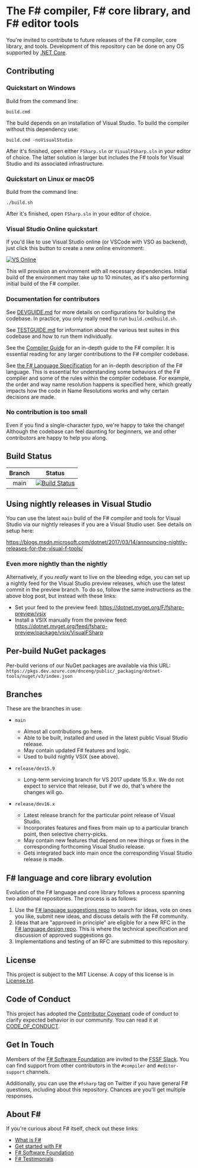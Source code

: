 # The F# compiler, F# core library, and F# editor tools

You're invited to contribute to future releases of the F# compiler, core library, and tools. Development of this repository can be done on any OS supported by [.NET Core](https://dotnet.microsoft.com/).

## Contributing

### Quickstart on Windows

Build from the command line:

```
build.cmd
```

The build depends on an installation of Visual Studio. To build the compiler without this dependency use:

```
build.cmd -noVisualStudio
```

After it's finished, open either `FSharp.sln` or `VisualFSharp.sln` in your editor of choice. The latter solution is larger but includes the F# tools for Visual Studio and its associated infrastructure.

### Quickstart on Linux or macOS

Build from the command line:

```
./build.sh
```

After it's finished, open `FSharp.sln` in your editor of choice.

### Visual Studio Online quickstart

If you'd like to use Visual Studio online (or VSCode with VSO as backend), just click this button to create a new online environment:

<a href="https://online.visualstudio.com/environments/new?name=my-fsharp&repo=dotnet/fsharp"><img src="https://img.shields.io/static/v1?style=flat-square&logo=microsoft&label=VS%20Online&message=Create&color=blue" alt="VS Online"></a>

This will provision an environment with all necessary dependencies. Initial build of the environment may take up to 10 minutes, as it's also performing initial build of the F# compiler.

### Documentation for contributors

See [DEVGUIDE.md](DEVGUIDE.md) for more details on configurations for building the codebase. In practice, you only really need to run `build.cmd`/`build.sh`.

See [TESTGUIDE.md](TESTGUIDE.md) for information about the various test suites in this codebase and how to run them individually.

See the [Compiler Guide](docs/compiler-guide.md) for an in-depth guide to the F# compiler. It is essential reading for any larger contributions to the F# compiler codebase.

See [the F# Language Specification](https://fsharp.org/specs/language-spec/) for an in-depth description of the F# language. This is essential for understanding some behaviors of the F# compiler and some of the rules within the compiler codebase. For example, the order and way name resolution happens is specified here, which greatly impacts how the code in Name Resolutions works and why certain decisions are made.

### No contribution is too small

Even if you find a single-character typo, we're happy to take the change! Although the codebase can feel daunting for beginners, we and other contributors are happy to help you along.

## Build Status

| Branch | Status |
|:------:|:------:|
|main|[![Build Status](https://dev.azure.com/dnceng/public/_apis/build/status/dotnet/fsharp/fsharp-ci?branchName=main)](https://dev.azure.com/dnceng/public/_build/latest?definitionId=496&branchName=main)|

## Using nightly releases in Visual Studio

You can use the latest `main` build of the F# compiler and tools for Visual Studio via our nightly releases if you are a Visual Studio user. See details on setup here:

https://blogs.msdn.microsoft.com/dotnet/2017/03/14/announcing-nightly-releases-for-the-visual-f-tools/

### Even more nightly than the nightly

Alternatively, if you _really_ want to live on the bleeding edge, you can set up a nightly feed for the Visual Studio preview releases, which use the latest commit in the preview branch. To do so, follow the same instructions as the above blog post, but instead with these links:

* Set your feed to the preview feed: https://dotnet.myget.org/F/fsharp-preview/vsix
* Install a VSIX manually from the preview feed: https://dotnet.myget.org/feed/fsharp-preview/package/vsix/VisualFSharp

## Per-build NuGet packages

Per-build verions of our NuGet packages are available via this URL: `https://pkgs.dev.azure.com/dnceng/public/_packaging/dotnet-tools/nuget/v3/index.json `

## Branches

These are the branches in use:

* `main`
  - Almost all contributions go here.
  - Able to be built, installed and used in the latest public Visual Studio release.
  - May contain updated F# features and logic.
  - Used to build nightly VSIX (see above).

* `release/dev15.9`
  - Long-term servicing branch for VS 2017 update 15.9.x. We do not expect to service that release, but if we do, that's where the changes will go.

* `release/dev16.x`
  - Latest release branch for the particular point release of Visual Studio.
  - Incorporates features and fixes from main up to a particular branch point, then selective cherry-picks.
  - May contain new features that depend on new things or fixes in the corresponding forthcoming Visual Studio release.
  - Gets integrated back into main once the corresponding Visual Studio release is made.

## F# language and core library evolution

Evolution of the F# language and core library follows a process spanning two additional repositories. The process is as follows:

1. Use the [F# language suggestions repo](https://github.com/fsharp/fslang-suggestions/) to search for ideas, vote on ones you like, submit new ideas, and discuss details with the F# community.
2. Ideas that are "approved in principle" are eligible for a new RFC in the [F# language design repo](https://github.com/fsharp/fslang-design). This is where the technical specification and discussion of approved suggestions go.
3. Implementations and testing of an RFC are submitted to this repository.

## License

This project is subject to the MIT License. A copy of this license is in [License.txt](License.txt).

## Code of Conduct

This project has adopted the [Contributor Covenant](https://contributor-covenant.org/) code of conduct to clarify expected behavior in our community. You can read it at [CODE_OF_CONDUCT](CODE_OF_CONDUCT.md).

## Get In Touch

Members of the [F# Software Foundation](https://fsharp.org) are invited to the [FSSF Slack](https://fsharp.org/guides/slack/). You can find support from other contributors in the `#compiler` and `#editor-support` channels.

Additionally, you can use the `#fsharp` tag on Twitter if you have general F# questions, including about this repository. Chances are you'll get multiple responses.

## About F\#

If you're curious about F# itself, check out these links:

* [What is F#](https://docs.microsoft.com/dotnet/fsharp/what-is-fsharp)
* [Get started with F#](https://docs.microsoft.com/dotnet/fsharp/get-started/)
* [F# Software Foundation](https://fsharp.org)
* [F# Testimonials](https://fsharp.org/testimonials)


